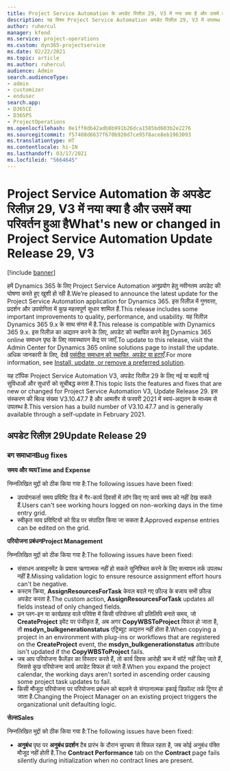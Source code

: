 ```yaml
---
title: Project Service Automation के अपडेट रिलीज़ 29, V3 में नया क्या है और उसमें क्या परिवर्तन हुआ है
description: यह विषय Project Service Automation अपडेट रिलीज़ 29, V3 में उपलब्ध सुविधाओं और सुधारों को सूचीबद्ध करता है.
author: ruhercul
manager: kfend
ms.service: project-operations
ms.custom: dyn365-projectservice
ms.date: 02/22/2021
ms.topic: article
ms.author: ruhercul
audience: Admin
search.audienceType:
- admin
- customizer
- enduser
search.app:
- D365CE
- D365PS
- ProjectOperations
ms.openlocfilehash: 0e1ff0db42adb8b991b26dca1585bd603b2e2276
ms.sourcegitcommit: f57408d6637f670b920d7ce95f8ace8eb1963093
ms.translationtype: HT
ms.contentlocale: hi-IN
ms.lasthandoff: 03/17/2021
ms.locfileid: "5664645"
---
```

# <a name="whats-new-or-changed-in-project-service-automation-update-release-29-v3"></a><span data-ttu-id="86422-103">Project Service Automation के अपडेट रिलीज़ 29, V3 में नया क्या है और उसमें क्या परिवर्तन हुआ है</span><span class="sxs-lookup"><span data-stu-id="86422-103">What's new or changed in Project Service Automation Update Release 29, V3</span></span>

[!include [banner](../includes/psa-now-project-operations.md)]

<span data-ttu-id="86422-104">हमें Dynamics 365 के लिए Project Service Automation अनुप्रयोग हेतु नवीनतम अपडेट की घोषणा करते हुए खुशी हो रही है.</span><span class="sxs-lookup"><span data-stu-id="86422-104">We’re pleased to announce the latest update for the Project Service Automation application for Dynamics 365.</span></span> <span data-ttu-id="86422-105">इस रिलीज़ में गुणवत्ता, प्रदर्शन और उपयोगिता में कुछ महत्वपूर्ण सुधार शामिल हैं.</span><span class="sxs-lookup"><span data-stu-id="86422-105">This release includes some important improvements to quality, performance, and usability.</span></span> <span data-ttu-id="86422-106">यह रिलीज़ Dynamics 365 9.x के साथ संगत में है.</span><span class="sxs-lookup"><span data-stu-id="86422-106">This release is compatible with Dynamics 365 9.x.</span></span> <span data-ttu-id="86422-107">इस रिलीज़ का अद्यतन करने के लिए, अपडेट को स्थापित करने हेतु Dynamics 365 online समाधन पृष्ठ के लिए व्यवस्थापन केंद्र पर जाएँ.</span><span class="sxs-lookup"><span data-stu-id="86422-107">To update to this release, visit the Admin Center for Dynamics 365 online solutions page to install the update.</span></span> <span data-ttu-id="86422-108">अधिक जानकारी के लिए, देखें [पसंदीदा समाधान को स्थापित, अपडेट या हटाएँ](https://docs.microsoft.com/power-platform/admin/install-remove-preferred-solution).</span><span class="sxs-lookup"><span data-stu-id="86422-108">For more information, see [Install, update, or remove a preferred solution](https://docs.microsoft.com/power-platform/admin/install-remove-preferred-solution).</span></span>

<span data-ttu-id="86422-109">यह टॉपिक Project Service Automation V3, अपडेट रिलीज़ 29 के लिए नई या बदली गई सुविधाओं और सुधारों को सूचीबद्ध करता है.</span><span class="sxs-lookup"><span data-stu-id="86422-109">This topic lists the features and fixes that are new or changed for Project Service Automation V3, Update Release 29.</span></span> <span data-ttu-id="86422-110">इस संस्करण की बिल्ड संख्या V3.10.47.7 है और आमतौर से फरवरी 2021 में स्वयं-अद्यतन के माध्यम से उपलब्ध है.</span><span class="sxs-lookup"><span data-stu-id="86422-110">This version has a build number of V3.10.47.7 and is generally available through a self-update in February 2021.</span></span>

## <a name="update-release-29"></a><span data-ttu-id="86422-111">अपडेट रिलीज़ 29</span><span class="sxs-lookup"><span data-stu-id="86422-111">Update Release 29</span></span>

### <a name="bug-fixes"></a><span data-ttu-id="86422-112">बग समाधान</span><span class="sxs-lookup"><span data-stu-id="86422-112">Bug fixes</span></span>

<span data-ttu-id="86422-113">**समय और व्यय**</span><span class="sxs-lookup"><span data-stu-id="86422-113">**Time and Expense**</span></span>

<span data-ttu-id="86422-114">निम्नलिखित मुद्दों को ठीक किया गया है:</span><span class="sxs-lookup"><span data-stu-id="86422-114">The following issues have been fixed:</span></span>

- <span data-ttu-id="86422-115">उपयोगकर्ता समय प्रविष्टि ग्रिड में गैर-कार्य दिवसों में लॉग किए गए कार्य समय को नहीं देख सकते हैं.</span><span class="sxs-lookup"><span data-stu-id="86422-115">Users can't see working hours logged on non-working days in the time entry grid.</span></span>
- <span data-ttu-id="86422-116">स्वीकृत व्यय प्रविष्टियों को ग्रिड पर संपादित किया जा सकता है.</span><span class="sxs-lookup"><span data-stu-id="86422-116">Approved expense entries can be edited on the grid.</span></span>

<span data-ttu-id="86422-117">**परियोजना प्रबंधन**</span><span class="sxs-lookup"><span data-stu-id="86422-117">**Project Management**</span></span>

<span data-ttu-id="86422-118">निम्नलिखित मुद्दों को ठीक किया गया है:</span><span class="sxs-lookup"><span data-stu-id="86422-118">The following issues have been fixed:</span></span>

- <span data-ttu-id="86422-119">संसाधन असाइनमेंट के प्रयास ऋणात्मक नहीं हो सकते सुनिश्चित करने के लिए सत्यापन तर्क उपलब्ध नहीं है.</span><span class="sxs-lookup"><span data-stu-id="86422-119">Missing validation logic to ensure resource assignment effort hours can't be negative.</span></span>
- <span data-ttu-id="86422-120">कस्टम क्रिया, **AssignResourcesForTask** केवल बदले गए फ़ील्ड के बजाय सभी फ़ील्ड अपडेट करता है.</span><span class="sxs-lookup"><span data-stu-id="86422-120">The custom action, **AssignResourcesForTask** updates all fields instead of only changed fields.</span></span>
- <span data-ttu-id="86422-121">उन प्लग-इन या कार्यप्रवाह वाले परिवेश में किसी परियोजना की प्रतिलिपि बनाते समय, जो **CreateProject** इवेंट पर पंजीकृत हैं, अब अगर **CopyWBSToProject** विफल हो जाता है, तो **msdyn_bulkgenerationstatus** एट्रिब्यूट अद्यतन नहीं होता है.</span><span class="sxs-lookup"><span data-stu-id="86422-121">When copying a project in an environment with plug-ins or workflows that are registered on the **CreateProject** event, the **msdyn_bulkgenerationstatus** attribute isn't updated if the **CopyWBSToProject** fails.</span></span>
- <span data-ttu-id="86422-122">जब आप परियोजना कैलेंडर का विस्तार करते हैं, तो कार्य दिवस आरोही क्रम में सॉर्ट नहीं किए जाते हैं, जिससे कुछ परियोजना कार्य अपडेट विफल हो जाते हैं.</span><span class="sxs-lookup"><span data-stu-id="86422-122">When you expand the project calendar, the working days aren't sorted in ascending order causing some project task updates to fail.</span></span>
- <span data-ttu-id="86422-123">किसी मौजूदा परियोजना पर परियोजना प्रबंधन को बदलने से संगठनात्मक इकाई डिफ़ॉल्ट तर्क ट्रिगर हो जाता है.</span><span class="sxs-lookup"><span data-stu-id="86422-123">Changing the Project Manager on an existing project triggers the organizational unit defaulting logic.</span></span>

<span data-ttu-id="86422-124">**सेल्स**</span><span class="sxs-lookup"><span data-stu-id="86422-124">**Sales**</span></span>

<span data-ttu-id="86422-125">निम्नलिखित मुद्दों को ठीक किया गया है:</span><span class="sxs-lookup"><span data-stu-id="86422-125">The following issues have been fixed:</span></span>

- <span data-ttu-id="86422-126">**अनुबंध** पृष्ठ पर **अनुबंध प्रदर्शन** टैब प्रारंभ के दौरान चुपचाप से विफल रहता है, जब कोई अनुबंध पंक्ति मौजूद नहीं होती है.</span><span class="sxs-lookup"><span data-stu-id="86422-126">The **Contract Performance** tab on the **Contract** page fails silently during initialization when no contract lines are present.</span></span>
